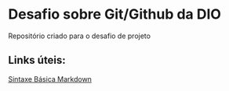 # Desafio sobre Git/Github da DIO
Repositório criado para o desafio de projeto

## Links úteis:
[Sintaxe Básica Markdown](https://www.markdownguide.org/)
